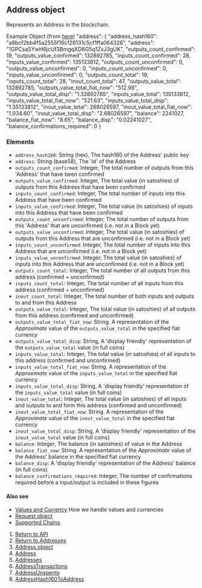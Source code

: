 ## Address object

Represents an Address in the blockchain.

Example Object (from [here](https://api.blockstrap.com/v0/btc/address/1GPCsaSYwH6jcUf3BmgqXD6G5q1ZxJ3gUK?prettyprint=1))
    "address": {
        "address_hash160": "a8bcf2bb4f5a2555f16c126131c5cf1ffa064326",
        "address": "1GPCsaSYwH6jcUf3BmgqXD6G5q1ZxJ3gUK",
        "outputs_count_confirmed": 19,
        "outputs_value_confirmed": 132892785,
        "inputs_count_confirmed": 28,
        "inputs_value_confirmed": 135133812,
        "outputs_count_unconfirmed": 0,
        "outputs_value_unconfirmed": 0,
        "inputs_count_unconfirmed": 0,
        "inputs_value_unconfirmed": 0,
        "outputs_count_total": 19,
        "inputs_count_total": 28,
        "inout_count_total": 47,
        "outputs_value_total": 132892785,
        "outputs_value_total_fiat_now": "512.98",
        "outputs_value_total_disp": "1.32892785",
        "inputs_value_total": 135133812,
        "inputs_value_total_fiat_now": "521.63",
        "inputs_value_total_disp": "1.35133812",
        "inout_value_total": 268026597,
        "inout_value_total_fiat_now": "1,034.60",
        "inout_value_total_disp": "2.68026597",
        "balance": 2241027,
        "balance_fiat_now": "8.65",
        "balance_disp": "0.02241027",
        "balance_confirmations_required": 0
    }

### Elements
* `address_hash160`: String (hex), The hash160 of the Address' public key
* `address`: String (base58), The 'id' of the Address
* `outputs_count_confirmed`: Integer, The total number of outputs from this 'Address' that have been confirmed
* `outputs_value_confirmed`: Integer, The total value (in satoshies) of outputs from this Address that have been confirmed
* `inputs_count_confirmed`: Integer, The total number of inputs into this Address that have been confirmed
* `inputs_value_confirmed`: Integer, The total value (in satoshies) of inputs into this Address that have been confirmed
* `outputs_count_unconfirmed`: Integer, The total number of outputs from this 'Address' that are unconfirmed (i.e. not in a Block yet)
* `outputs_value_unconfirmed`: Integer, The total value (in satoshies) of outputs from this Address that are unconfirmed (i.e. not in a Block yet)
* `inputs_count_unconfirmed`: Integer, The total number of inputs into this Address that are unconfirmed (i.e. not in a Block yet)
* `inputs_value_unconfirmed`: Integer, The total value (in satoshies) of inputs into this Address that are unconfirmed (i.e. not in a Block yet)
* `outputs_count_total`: Integer, The total number of all outputs from this address (confirmed + unconfirmed)
* `inputs_count_total`: Integer, The total number of all inputs from this address (confirmed + unconfirmed)
* `inout_count_total`: Integer, The total number of both inputs and outputs to and from this Address
* `outputs_value_total`: Integer, The total value (in satoshies) of all outputs from this address (confirmed and unconfirmed)
* `outputs_value_total_fiat_now`: String. A representation of the *Approximate* value of the `outputs_value_total` in the specified fiat currency
* `outputs_value_total_disp`: String, A 'display friendly' representation of the `outputs_value_total` value (in full coins)
* `inputs_value_total`: Integer, The total value (in satoshies) of all inputs to this address (confirmed and unconfirmed)
* `inputs_value_total_fiat_now`: String. A representation of the *Approximate* value of the `inputs_value_total` in the specified fiat currency
* `inputs_value_total_disp`: String, A 'display friendly' representation of the `inputs_value_total` value (in full coins)
* `inout_value_total`: Integer, The total value (in satoshies) of all inputs and outputs to and form this address (confirmed and unconfirmed)
* `inout_value_total_fiat_now`: String. A representation of the *Approximate* value of the `inout_value_total` in the specified fiat currency
* `inout_value_total_disp`: String, A 'display friendly' representation of the `inout_value_total` value (in full coins)
* `balance`: Integer, The balance (in satoshies) of value in the Address
* `balance_fiat_now`: String. A representation of the *Approximate* value of the Address' balance in the specified fiat currency
* `balance_disp`: A 'display friendly' representation of the Address' balance (in full coins)
* `balance_confirmations_required`: Integer, The number of confirmations required before a input/output is included in these figures

#### Also see
* [Values and Currency](../../notes/valuesAndCurrencies/) How we handle values and currencies
* [Request object](../../notes/requestobject/)
* [Supported Chains](../../notes/chains/)

1. [Return to API](../../../)
1. [Return to Addresses](../)
1. [Address object](../addressobject/)
1. [Address](../address/)
1. [Addresses](../addresses/)
1. [AddressTransactions](../addressTransactions/)
1. [AddressUnspents](../addressUnspents/)
1. [AddressHash160ToAddress](../addressHash160ToAddress/)
